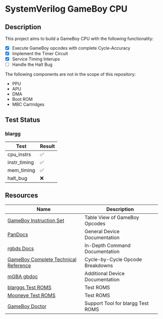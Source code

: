 # SystemVerilog GameBoy CPU

## Description

This project aims to build a GameBoy CPU with the following functionality:
 
 - [x] Execute GameBoy opcodes with complete Cycle-Accuracy
 - [x] Implement the Timer Circuit
 - [x] Service Timing Interups
 - [ ] Handle the Halt Bug

The following components are not in the scope of this repository:

- PPU
- APU
- DMA
- Boot ROM
- MBC Cartridges


## Test Status

### blargg
| Test | Result |
| ---  | ---    |
cpu_instrs   | ✅
instr_timing | ✅
mem_timing   | ✅
halt_bug     | ❌


## Resources


| Name | Description |
| ---  | ---         |
[GameBoy Instruction Set](https://gbdev.io/gb-opcodes/optables/)                    | Table View of GameBoy Opcodes
[PanDocs](https://gbdev.io/pandocs/)                                                | General Device Documentation
[rgbds Docs](https://rgbds.gbdev.io/docs)                                           | In-Depth Command Documentation
[GameBoy Complete Technical Reference](https://gekkio.fi/files/gb-docs/gbctr.pdf)   | Cycle-by-Cycle Opcode Breakdowns
[mGBA gbdoc](https://mgba-emu.github.io/gbdoc/)                                     | Additional Device Documentation
[blarggs Test ROMS](https://github.com/retrio/gb-test-roms)                         | Test ROMS
[Mooneye Test ROMS](https://github.com/Gekkio/mooneye-test-suite)                   | Test ROMS
[GameBoy Doctor](https://robertheaton.com/gameboy-doctor/)                          | Support Tool for blargg Test ROMS
